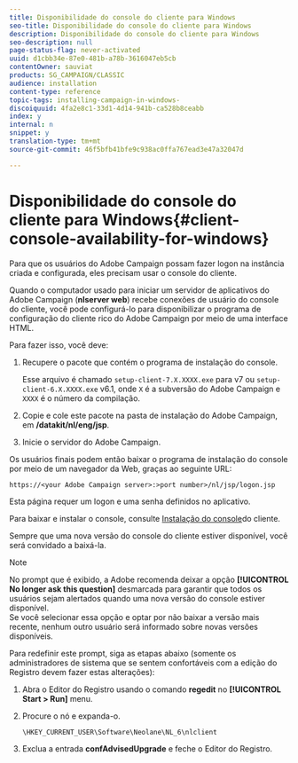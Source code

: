 ```yaml
---
title: Disponibilidade do console do cliente para Windows
seo-title: Disponibilidade do console do cliente para Windows
description: Disponibilidade do console do cliente para Windows
seo-description: null
page-status-flag: never-activated
uuid: d1cbb34e-87e0-481b-a78b-3616047eb5cb
contentOwner: sauviat
products: SG_CAMPAIGN/CLASSIC
audience: installation
content-type: reference
topic-tags: installing-campaign-in-windows-
discoiquuid: 4fa2e8c1-33d1-4d14-941b-ca528b8ceabb
index: y
internal: n
snippet: y
translation-type: tm+mt
source-git-commit: 46f5bfb41bfe9c938ac0ffa767ead3e47a32047d

---
```



# Disponibilidade do console do cliente para Windows{#client-console-availability-for-windows}

Para que os usuários do Adobe Campaign possam fazer logon na instância criada e configurada, eles precisam usar o console do cliente.

Quando o computador usado para iniciar um servidor de aplicativos do Adobe Campaign (**nlserver web**) recebe conexões de usuário do console do cliente, você pode configurá-lo para disponibilizar o programa de configuração do cliente rico do Adobe Campaign por meio de uma interface HTML.

Para fazer isso, você deve:

1. Recupere o pacote que contém o programa de instalação do console.

   Esse arquivo é chamado `setup-client-7.X.XXXX.exe` para v7 ou `setup-client-6.X.XXXX.exe` v6.1, onde `X` é a subversão do Adobe Campaign e `XXXX` é o número da compilação.

1. Copie e cole este pacote na pasta de instalação do Adobe Campaign, em **/datakit/nl/eng/jsp**.
1. Inicie o servidor do Adobe Campaign.

Os usuários finais podem então baixar o programa de instalação do console por meio de um navegador da Web, graças ao seguinte URL:

```
https://<your Adobe Campaign server>:>port number>/nl/jsp/logon.jsp
```

Esta página requer um logon e uma senha definidos no aplicativo.

Para baixar e instalar o console, consulte [Instalação do console](../../installation/using/installing-the-client-console.md)do cliente.

Sempre que uma nova versão do console do cliente estiver disponível, você será convidado a baixá-la.

>[!NOTE]
>
>No prompt que é exibido, a Adobe recomenda deixar a opção **[!UICONTROL No longer ask this question]** desmarcada para garantir que todos os usuários sejam alertados quando uma nova versão do console estiver disponível.\
>Se você selecionar essa opção e optar por não baixar a versão mais recente, nenhum outro usuário será informado sobre novas versões disponíveis.

Para redefinir este prompt, siga as etapas abaixo (somente os administradores de sistema que se sentem confortáveis com a edição do Registro devem fazer estas alterações):

1. Abra o Editor do Registro usando o comando **regedit** no **[!UICONTROL Start > Run]** menu.
1. Procure o nó e expanda-o.

   ```
   \HKEY_CURRENT_USER\Software\Neolane\NL_6\nlclient
   ```

1. Exclua a entrada **confAdvisedUpgrade** e feche o Editor do Registro.

